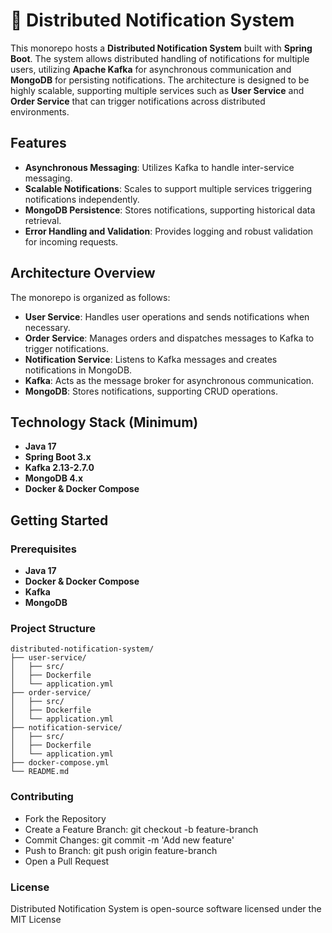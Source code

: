 # 🚀 Distributed Notification System

This monorepo hosts a **Distributed Notification System** built with **Spring Boot**. The system allows distributed handling of notifications for multiple users, utilizing **Apache Kafka** for asynchronous communication and **MongoDB** for persisting notifications. The architecture is designed to be highly scalable, supporting multiple services such as **User Service** and **Order Service** that can trigger notifications across distributed environments.

## Features

- **Asynchronous Messaging**: Utilizes Kafka to handle inter-service messaging.
- **Scalable Notifications**: Scales to support multiple services triggering notifications independently.
- **MongoDB Persistence**: Stores notifications, supporting historical data retrieval.
- **Error Handling and Validation**: Provides logging and robust validation for incoming requests.

## Architecture Overview

The monorepo is organized as follows:

- **User Service**: Handles user operations and sends notifications when necessary.
- **Order Service**: Manages orders and dispatches messages to Kafka to trigger notifications.
- **Notification Service**: Listens to Kafka messages and creates notifications in MongoDB.
- **Kafka**: Acts as the message broker for asynchronous communication.
- **MongoDB**: Stores notifications, supporting CRUD operations.

## Technology Stack (Minimum)

- **Java 17**
- **Spring Boot 3.x**
- **Kafka 2.13-2.7.0**
- **MongoDB 4.x**
- **Docker & Docker Compose**

## Getting Started

### Prerequisites

- **Java 17**
- **Docker & Docker Compose**
- **Kafka**
- **MongoDB**

### Project Structure
```plaintext
distributed-notification-system/
├── user-service/
│   ├── src/
│   ├── Dockerfile
│   └── application.yml
├── order-service/
│   ├── src/
│   ├── Dockerfile
│   └── application.yml
├── notification-service/
│   ├── src/
│   ├── Dockerfile
│   └── application.yml
├── docker-compose.yml
└── README.md
```

### Contributing
  - Fork the Repository
  - Create a Feature Branch: git checkout -b feature-branch
  - Commit Changes: git commit -m 'Add new feature'
  - Push to Branch: git push origin feature-branch
  - Open a Pull Request

### License
Distributed Notification System is open-source software licensed under the MIT License
